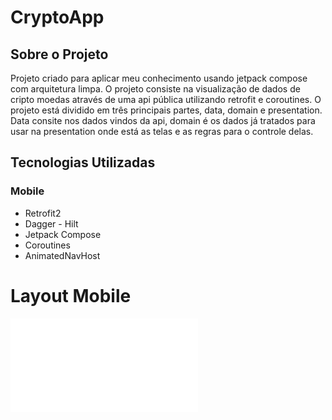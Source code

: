 # CryptoApp

## Sobre o Projeto

Projeto criado para aplicar meu conhecimento usando jetpack compose com arquitetura limpa. O projeto
consiste na visualização de dados de cripto moedas através de uma api pública utilizando retrofit e
coroutines.
O projeto está dividido em três principais partes, data, domain e presentation. Data consite nos dados
vindos da api, domain é os dados já tratados para usar na presentation onde está as telas e as
regras para o controle delas.

## Tecnologias Utilizadas
### Mobile
- Retrofit2
- Dagger - Hilt
- Jetpack Compose
- Coroutines
- AnimatedNavHost

# Layout Mobile
![Mobile 1](imgs/1.pgn)